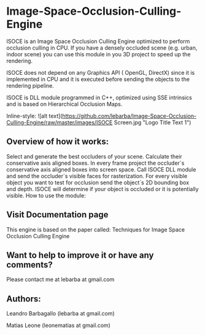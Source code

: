 # Image-Space-Occlusion-Culling-Engine 

ISOCE is an Image Space Occlusion Culling Engine optimized to perform occlusion culling in CPU. If you have a densely occluded scene (e.g. urban, indoor scene) you can use this module in you 3D project to speed up the rendering.

ISOCE does not depend on any Graphics API ( OpenGL, DirectX) since it is implemented in CPU and it is executed before sending the objects to the rendering pipeline.

ISOCE is DLL module programmed in C++, optimized using SSE intrinsics and is based on Hierarchical Occlusion Maps.

Inline-style: 
![alt text](https://github.com/lebarba/Image-Space-Occlusion-Culling-Engine/raw/master/images/ISOCE Screen.jpg "Logo Title Text 1")


## Overview of how it works:

Select and generate the best occluders of your scene. Calculate their conservative axis aligned boxes.
In every frame project the occluder´s conservative axis aligned boxes into screen space.
Call ISOCE DLL module and send the occluder´s visible faces for rasterization.
For every visible object you want to test for occlusion send the object´s 2D bounding box and depth. ISOCE will determine if your object is occluded or it is potentially visible.
How to use the module:

## Visit Documentation page
This engine is based on the paper called: Techniques for Image Space Occlusion Culling Engine

## Want to help to improve it or have any comments?

Please contact me at lebarba  at  gmail.com


## Authors:

Leandro Barbagallo  (lebarba  at  gmail.com)

Matias Leone  (leonematias at  gmail.com)
